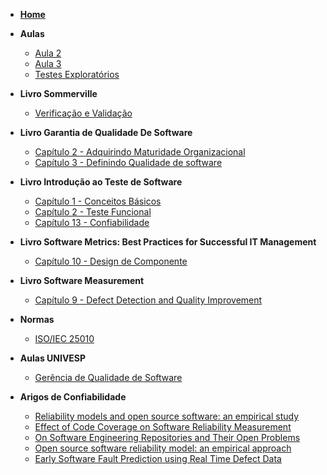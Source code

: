 - [**Home**](/README.md)
- **Aulas**
    - [Aula 2](aulas/aula2.md)
    - [Aula 3](aulas/aula3.md)
    - [Testes Exploratórios](aulas/testesExploratorios.md)
- **Livro Sommerville**
    - [Verificação e Validação](books/sommerville/VV.md)
- **Livro Garantia de Qualidade De Software** 
    - [Capítulo 2 - Adquirindo Maturidade Organizacional](books/alexandre_bartie/cap_2.md)
    - [Capítulo 3 - Definindo Qualidade de software](books/alexandre_bartie/cap_3.md)
- **Livro Introdução ao Teste de Software** 
    - [Capítulo 1 - Conceitos Básicos](books/eduardo_delamaro/cap1.md)
    - [Capítulo 2 - Teste Funcional](books/eduardo_delamaro/cap2.md)
    - [Capítulo 13 - Confiabilidade](books/eduardo_delamaro/cap13.md)
- **Livro Software Metrics: Best Practices for Successful IT Management** 
    - [Capítulo 10 - Design de Componente](books/paul_goodman/software-metrics-best-practices.md)
- **Livro Software Measurement** 
    - [Capítulo 9 - Defect Detection and Quality Improvement](books/ebert_dumke/cap9.md)


- **Normas**
    - [ISO/IEC 25010](normas/iso_iec_25010.md)
- **Aulas UNIVESP**
    - [Gerência de Qualidade de Software](univesp/GerenciaQualidade.md)
- **Arigos de Confiabilidade**
  - [Reliability models and open source software: an empirical study](artigos/reliability_models_open_source.md)
  - [Effect of Code Coverage on Software Reliability Measurement](artigos/effect-of-code-coverage-on-software-reliability-measurement.md)
  - [On Software Engineering Repositories and Their Open Problems](artigos/software-repository-and-their-open-problems)
  - [Open source software reliability model: an empirical approach](artigos/open-source-software-reliability-model-an-empirical-approach.md)
  - [Early Software Fault Prediction using Real Time Defect Data](artigos/early-software-fault-prediction-using-real-time-defect-data.md)

